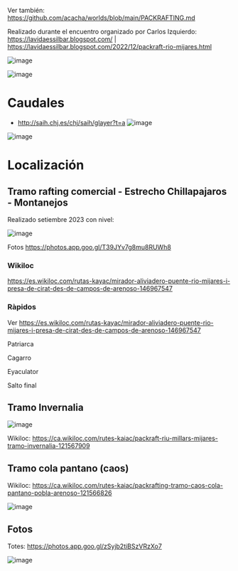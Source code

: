 

Ver también: https://github.com/acacha/worlds/blob/main/PACKRAFTING.md

Realizado durante el encuentro organizado por Carlos Izquierdo: https://lavidaessilbar.blogspot.com/ | https://lavidaessilbar.blogspot.com/2022/12/packraft-rio-mijares.html

![image](https://user-images.githubusercontent.com/4015406/208473433-ade015ee-5756-4f05-b683-5a03f4fe38c4.png)

![image](https://user-images.githubusercontent.com/4015406/208473895-178eafd4-fd6e-4cc4-81b0-69a72a9173a6.png)

# Caudales

- http://saih.chj.es/chj/saih/glayer?t=a
![image](https://user-images.githubusercontent.com/4015406/208478689-5cd82e96-7338-439f-a0b1-a68f1c1dc2ec.png)

![image](https://github.com/acacha/worlds/assets/4015406/179cdb44-2637-4322-9cea-d53ee0638f4e)


# Localización

## Tramo rafting comercial - Estrecho Chillapajaros - Montanejos

Realizado setiembre 2023 con nivel:

![image](https://github.com/acacha/worlds/assets/4015406/826bd391-5fb9-4716-8a89-05973349c870)

Fotos https://photos.app.goo.gl/T39JYv7g8mu8RUWh8

### Wikiloc

https://es.wikiloc.com/rutas-kayac/mirador-aliviadero-puente-rio-mijares-i-presa-de-cirat-des-de-campos-de-arenoso-146967547

### Ràpidos

Ver https://es.wikiloc.com/rutas-kayac/mirador-aliviadero-puente-rio-mijares-i-presa-de-cirat-des-de-campos-de-arenoso-146967547

Patriarca

Cagarro

Eyaculator

Salto final

## Tramo Invernalia

![image](https://user-images.githubusercontent.com/4015406/208480076-cd1f7419-fc1a-43ae-bf9f-8bed47e99c96.png)


Wikiloc: https://ca.wikiloc.com/rutes-kaiac/packraft-riu-millars-mijares-tramo-invernalia-121567909

## Tramo cola pantano (caos)

Wikiloc: https://ca.wikiloc.com/rutes-kaiac/packrafting-tramo-caos-cola-pantano-pobla-arenoso-121566826


![image](https://user-images.githubusercontent.com/4015406/208478912-c4188a06-9270-4def-93f6-71cbe5a27c0b.png)



## Fotos

Totes: https://photos.app.goo.gl/zSyjb2tiBSzVRzXo7

![image](https://user-images.githubusercontent.com/4015406/208473439-919ccdff-03a9-4bc2-bf04-d764bc421070.png)



